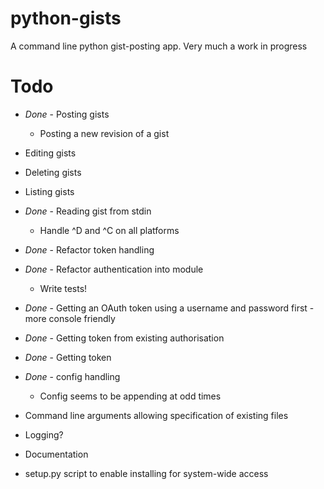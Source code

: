 python-gists
============

A command line python gist-posting app. Very much a work in progress


Todo
============
* *Done* - Posting gists
    * Posting a new revision of a gist
* Editing gists
* Deleting gists
* Listing gists

* *Done* - Reading gist from stdin
    * Handle ^D and ^C on all platforms
* *Done* - Refactor token handling
* *Done* - Refactor authentication into module
    * Write tests!

* *Done* - Getting an OAuth token using a username and password first - more console friendly
* *Done* - Getting token from existing authorisation
* *Done* - Getting token

* *Done* - config handling
    * Config seems to be appending at odd times
	
* Command line arguments allowing specification of existing files
* Logging?
* Documentation
* setup.py script to enable installing for system-wide access